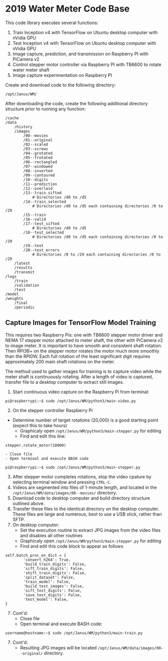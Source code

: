 # 2019 Water Meter Code Base

This code library executes several functions:

1. Train Inception v4 with TensorFlow on Ubuntu desktop computer with nVidia GPU
2. Test Inception v4 with TensorFlow on Ubuntu desktop computer with nVidia GPU
3. Image capture, prediction, and transmission on Raspberry PI with PiCamera v2
4. Control stepper motor controller via Raspberry PI with TB6600 to rotate water meter shaft
5. Image capture experimentation on Raspberry PI

Create and download code to the following directory:

```
/opt/Janus/WM/
```

After downloading the code, create the following additional directory structure prior to running any function:

```
/cache
/data
	/history
	/images
		/00--movies
		/01--original
		/02--scaled
		/03--screws
		/04--grotated
		/05--frotated
		/06--rectangled
		/07--windowed
		/08--inverted
		/09--contoured
		/10--digits
		/11--prediction
		/12--overlaid
		/13--train_sifted
			# Directories /d0 to /d5 
		/14--train_selected
			# Directories /d0 to /d5 each containing directories /0 to /29
		/15--train
		/16--valid
		/17--test_sifted
			# Directories /d0 to /d5 
		/18--test_selected
			# Directories /d0 to /d5 each containing directories /0 to /29
		/19--test
		/20--test_errors
			# Directories /0 to /29 each containing directories /0 to /29
	/latest
	/results
	/transmit
/logs
	/train
	/validation
	/test
/model
/weights
	/final
	/periodic
```

## Capture Images for TensorFlow Model Training

This requires two Raspberry Pis: one with TB6600 stepper motor driver and NEMA 17 stepper motor attached to meter shaft, the other with PiCamera v2 to image meter.  It is important to have smooth and consistent shaft rotation. Then RPI3B+ on the stepper motor rotates the motor much more smoothly than the RPI0W.  Each full rotation of the least significant digit requires approximately 200 main shaft rotations on the meter.

The method used to gather images for training is to capture video while the meter shaft is continuously rotating.  After a length of video is captured, transfer file to a desktop computer to extract still images.

1. Start continuous video capture on the Raspberry Pi from terminal:

```
pi@raspberrypi:~$ sudo /opt/Janus/WM/python3/main-video.py
```

2. On the stepper controller Raspberry Pi
  - Determine number of target rotations (20,000) is a good starting point (expect this to take hours)
	- Graphicaly open ```/opt/Janus/WM/python3/main-stepper.py``` for editing
	- Find and edit this line:

```
stepper.rotate_motor(18000)
```

	- Close file
	- Open terminal and execute BASH code

```
pi@raspberrypi:~$ sudo /opt/Janus/WM/python3/main-stepper.py
```
 
3.  After stepper motor completes rotations, stop the video cpature by selecting terminal window and pressing ```CTRL-C```.
4.  Videos are segmented into files of 1-minute length, and located in the ```/opt/Janus/WM/data/images/00--movies/``` directory.
5.  Download code to desktop computer and build directory structure outlined above.
6.  Transfer these files to the identical directory on the desktop computer.  These files are large and numerous, best to use a USB stick, rather than SFTP.
7.  On desktop computer:
	- Set the execution routine to extract JPG images from the video files and disables all other routines
	- Graphicaly open ```/opt/Janus/WM/python3/main-stepper.py``` for editing
	- Find and edit this code block to appear as follows
```
self.batch_proc_en_dict = {
		'convert_h264': True,
		'build_train_digits': False,
		'sift_train_digits': False,
		'shift_train_digits': False,
		'split_dataset': False,
		'train_model': False,
		'build_test_images': False,
		'sift_test_digits': False,
		'save_test_digits': False,
		'test_model': False,
}
```

7. Cont'd:
	- Close file
	- Open terminal and execute BASH code:

```
username@hostname:~$ sudo /opt/Janus/WM/python3/main-train.py
```
7. Cont'd:
	- Resulting JPG images will be located ```/opt/Janus/WM/data/images/00--original/``` directory.
	
